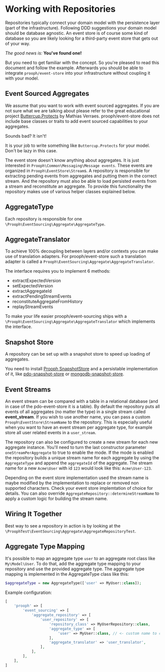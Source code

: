 # Working with Repositories

Repositories typically connect your domain model with the persistence layer (part of the infrastructure).
Following DDD suggestions your domain model should be database agnostic.
An event store is of course some kind of database so you are likely looking for a third-party event store that gets out of your way.

*The good news is:* **You've found one!**

But you need to get familiar with the concept. So you're pleased to read this document and follow the example.
Afterwards you should be able to integrate `prooph/event-store` into your infrastructure without coupling it with your model.

## Event Sourced Aggregates

We assume that you want to work with event sourced aggregates. If you are not sure what we are talking about
please refer to the great educational project [Buttercup.Protects](http://buttercup-php.github.io/protects/) by Mathias Verraes.
prooph/event-store does not include base classes or traits to add event sourced capabilities to your aggregates.

Sounds bad? It isn't!

It is your job to write something like `Buttercup.Protects` for your model. Don't be lazy in this case.

The event store doesn't know anything about aggregates. It is just interested in `Prooph\Common\Messaging\Message events`.
These events are organized in `Prooph\EventStore\Stream`s.
A repository is responsible for extracting pending events from aggregates and putting them in the correct stream.
And the repository must also be able to load persisted events from a stream and reconstitute an aggregate.
To provide this functionality the repository makes use of various helper classes explained below.

## AggregateType
Each repository is responsible for one `\Prooph\EventSourcing\Aggregate\AggregateType`.

## AggregateTranslator

To achieve 100% decoupling between layers and/or contexts you can make use of translation adapters.
For prooph/event-store such a translation adapter is called a `Prooph\EventSourcing\Aggregate\AggregateTranslator`.

The interface requires you to implement 6 methods:

- extractExpectedVersion
- setExpectedVersion
- extractAggregateId
- extractPendingStreamEvents
- reconstituteAggregateFromHistory
- replayStreamEvents

To make your life easier prooph/event-sourcing ships with a `\Prooph\EventSourcing\Aggregate\AggregateTranslator` which implements the interface.

## Snapshot Store

A repository can be set up with a snapshot store to speed up loading of aggregates.

You need to install [Prooph SnapshotStore](https://github.com/prooph/snapshot-store) and a persistable implementation of it,
like [pdo-snapshot-store](https://github.com/prooph/pdo-snapshot-store/) or [mongodb-snapshot-store](https://github.com/prooph/mongodb-snapshot-store/).

## Event Streams

An event stream can be compared with a table in a relational database (and in case of the pdo-event-store it is a table).
By default the repository puts all events of all aggregates (no matter the type) in a single stream called **event_stream**.
If you wish to use another name, you can pass a custom `Prooph\EventStore\StreamName` to the repository.
This is especially useful when you want to have an event stream per aggregate type, for example store all user related events
in a `user_stream`.

The repository can also be configured to create a new stream for each new aggregate instance. You'll need to turn the last
constructor parameter `oneStreamPerAggregate` to true to enable the mode.
If the mode is enabled the repository builds a unique stream name for each aggregate by using the `AggregateType` and append
the `aggregateId` of the aggregate. The stream name for a new `Acme\User` with id `123` would look like this: `Acme\User-123`.

Depending on the event store implementation used the stream name is maybe modified by the implementation to replace or removed non supported characters.
Check your event store implemtation of choice for details. You can also override `AggregateRepository::determineStreamName` to apply a custom logic
for building the stream name.

## Wiring It Together

Best way to see a repository in action is by looking at the `\ProophTest\EventSourcing\Aggregate\AggregateRepositoryTest`.

## Aggregate Type Mapping

It's possible to map an aggregate type `user` to an aggregate root class like `My\Model\User`. To do that, add the
aggregate type mapping to your repository and use the provided aggregate type. The aggregate type mapping is implemented
in the AggregateType class like this:

```php
$aggregateType = new AggregateType(['user' => MyUser::class]);
```

Example configuration:

```php
[
    'prooph' => [
        'event_sourcing' => [
            'aggregate_repository' => [
                'user_repository' => [
                    'repository_class' => MyUserRepository::class,
                    'aggregate_type' => [
                        'user' => MyUser::class, // <- custom name to class mapping 
                    ],
                    'aggregate_translator' => 'user_translator',
                ],
            ],
        ],
    ],
]
```
